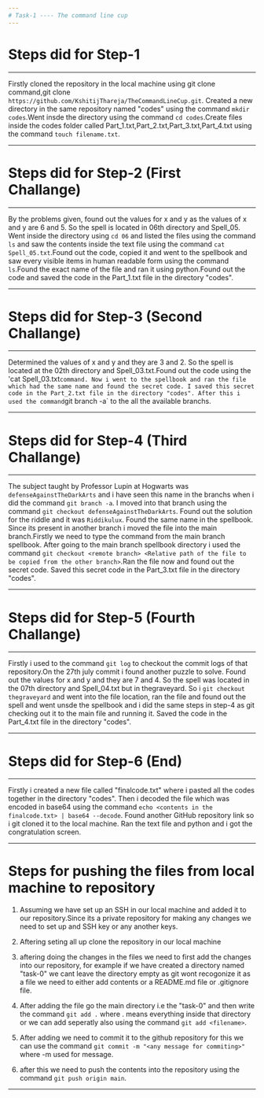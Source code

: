 ```yaml
---
# Task-1 ---- The command line cup
---
```


# Steps did for Step-1
---

Firstly cloned the repository in the local machine using git clone command,git clone `https://github.com/KshitijThareja/TheCommandLineCup.git`. Created a new directory in the same repository named "codes" using the command `mkdir codes`.Went insde the directory using the command `cd codes`.Create files inside the codes folder called Part_1.txt,Part_2.txt,Part_3.txt,Part_4.txt using the command `touch filename.txt`.

---

# Steps did for Step-2 (First Challange)
---

By the problems given, found out the values for x and y as the values of x and y are 6 and 5. So the spell is located in 06th directory and Spell_05. Went inside the directory using `cd 06` and listed the files using the command `ls` and saw the contents inside the text file using the command `cat Spell_05.txt`.Found out the code, copied it and went to the spellbook and saw every visible items in human readable form using the command `ls`.Found the exact name of the file and ran it using python.Found out the code and saved the code in the Part_1.txt file in the directory "codes".

---

# Steps did for Step-3 (Second Challange)
---

Determined the values of x and y and they are 3 and 2. So the spell is located at the 02th directory and Spell_03.txt.Found out the code using the 'cat Spell_03.txt` command. Now i went to the spellbook and ran the file which had the same name and found the secret code. I saved this secret code in the Part_2.txt file in the directory "codes". After this i used the command `git branch -a` to the all the available branchs.

---

# Steps did for Step-4 (Third Challange)
---

The subject taught by Professor Lupin at Hogwarts was `defenseAgainstTheDarkArts` and i have seen this name in the branchs when i did the command `git branch -a`. I moved into that branch using the command `git checkout defenseAgainstTheDarkArts`. Found out the solution for the riddle and it was `Riddikulux`. Found the same name in the spellbook. Since its present in another branch i moved the file into the main branch.Firstly we need to type the command from the main branch spellbook. After going to the main branch spellbook directory i used the command `git checkout <remote branch> <Relative path of the file to be copied from the other branch>`.Ran the file now and found out the secret code. Saved this secret code in the Part_3.txt file in the directory "codes".

---

# Steps did for Step-5 (Fourth Challange)
---

Firstly i used to the command `git log` to checkout the commit logs of that repository.On the 27th july commit i found another puzzle to solve. Found out the values for x and y and they are 7 and 4. So the spell was located in the 07th directory and Spell_04.txt but in thegraveyard. So i `git checkout thegraveyard` and went into the file location, ran the file and found out the spell and went unsde the spellbook and i did the same steps in step-4 as git checking out it to the main file and running it. Saved the code in the Part_4.txt file in the directory "codes".

---

# Steps did for Step-6 (End)
---

Firstly i created a new file called "finalcode.txt" where i pasted all the codes together in the directory "codes". Then i decoded the file which was encoded in base64 using the command `echo <contents in the finalcode.txt> | base64 --decode`. Found another GitHub repository link so i git cloned it to the local machine. Ran the text file and python and i got the congratulation screen.

---

# Steps for pushing the files from local machine to repository

1. Assuming we have set up an SSH in our local machine and added it to our repository.Since its a private repository for making any changes we need to set up and SSH key or any another keys.
  
2. Aftering seting all up clone the repository in our local machine
  
3. aftering doing the changes in the files we need to first add the changes into our repository, for example if we have created a directory named "task-0" we cant leave the directory empty as git wont recogonize it as a file we need to either add contents or a README.md file or .gitignore file.

4. After adding the file go the main directory i.e the "task-0" and then write the command `git add .` where . means everything inside that directory or we can add seperatly also using the command `git add <filename>`.

5. After adding we need to commit it to the github repository for this we can use the command `git commit -m "<any message for commiting>"` where -m used for message.

6. after this we need to push the contents into the repository using the command `git push origin main`.

--- 
